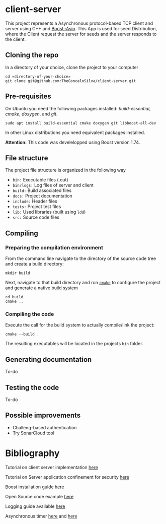 # client-server

This project represents a Asynchronous protocol-based TCP client and server using C++ and [Boost::Asio](https://www.boost.org/doc/libs/1_74_0/doc/html/boost_asio.html). This App is used for seed Distribution, where the Client request the server for seeds and the server responds to the client.

## Cloning the repo

In a directory of your choice, clone the project to your computer

```shell
cd «directory-of-your-choice»
git clone git@github.com:TheGoncaloSilva/client-server.git
```

## Pre-requisites

On Ubuntu you need the following packages installed:
_build-essential_, _cmake_, _doxygen_, and _git_.

```shell
sudo apt install build-essential cmake doxygen git libboost-all-dev
```

In other Linux distributions you need equivalent packages installed.

**Attention:**  This code was develelopped using Boost version 1.74.

## File structure

The project file structure is organized in the following way

* `bin:` Executable files (.out)
* `bin/logs:` Log files of server and client
* `build:` Build associated files
* `docs:` Project documentation
* `include:` Header files
* `tests:` Project test files
* `lib:` Used libraries (built using `ldd`)
* `src:` Source code files

## Compiling

### Preparing the compilation environment

From the command line navigate to the directory of the source code tree and create a build directory:

```shell
mkdir build
```

Next, navigate to that build directory and run [`cmake`](https://cmake.org/cmake/help/latest/manual/cmake.1.html#manual:cmake(1)) to configure the project and generate a native build system

```shell
cd build
cmake ..
```

### Compiling the code

Execute the call for the build system to actually compile/link the project:

```shell
cmake --build .
```

The resulting executables will be located in the projects `bin` folder.

## Generating documentation

To-do

## Testing the code

To-do

## Possible improvements

* Challeng-based authentication
* Try SonarCloud tool

# Bibliography

Tutorial on client server implementation [here](https://www.bogotobogo.com/cplusplus/sockets_server_client.php)

Tutorial on Server application confinement for security [here](https://sweet.ua.pt/jpbarraca/course/sio-2223/lab-linux/)

Boost installation guide [here](https://www.boost.org/doc/libs/1_66_0/more/getting_started/unix-variants.html)

Open Source code example [here](https://github.com/iamazeem/TcpClientServerApp)

Logging guide available [here](https://www.sentinelone.com/blog/getting-started-quickly-cplusplus-logging/)

Asynchronous timer [here](https://www.bogotobogo.com/cplusplus/Boost/boost_AsynchIO_asio_tcpip_socket_server_client_timer_A.php) and [here](https://www.boost.org/doc/libs/1_81_0/doc/html/boost_asio/tutorial/tuttimer3.html)

